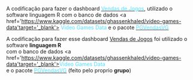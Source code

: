 A codificação para fazer o dashboard <a href='https://tiagocruz.shinyapps.io/Trabalho_Final-ME918/'><font color='#52deff'>Vendas de Jogos</font></a>, utilizado o software linguagem R com o banco de dados <a href='https://www.kaggle.com/datasets/ghassenkhaled/video-games-data'target='_blank'><font color='#52deff'> Video Games Data </font></a> e o pacote <a href='https://github.com/Tiago-HCruz/PGVendasVG' target='_blank'><font color='#52deff'> PGVendasVG </font></a>

A codificação para fazer esse dashboard <a href='https://tiagocruz.shinyapps.io/Trabalho_Final-ME918/'>Vendas de Jogos</a>
                        foi utilizado o software <b>linguagem R</b> <br>
                        com o banco de dados <a href='https://www.kaggle.com/datasets/ghassenkhaled/video-games-data'target='_blank'><font color='#52deff'>Video Games Data</font></a><br>
                        e o pacote <a href='https://github.com/Tiago-HCruz/PGVendasVG' target='_blank'><font color='#52deff'>PGVendasVG</font></a> 
                        (feito pelo proprio <b>grupo</b>)
